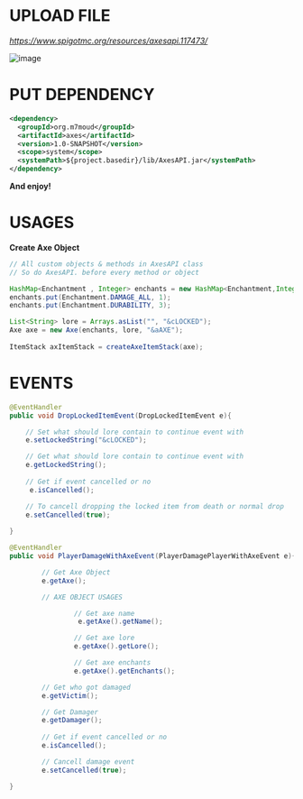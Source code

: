 # UPLOAD FILE
*https://www.spigotmc.org/resources/axesapi.117473/*

![image](https://github.com/tempMahmoud/Axes-System/assets/170753064/f0481967-6ed1-48f4-b0ee-a0fd36023c00)

# PUT DEPENDENCY
```xml
<dependency>
  <groupId>org.m7moud</groupId>
  <artifactId>axes</artifactId>
  <version>1.0-SNAPSHOT</version>
  <scope>system</scope>
  <systemPath>${project.basedir}/lib/AxesAPI.jar</systemPath>
</dependency>
```
**And enjoy!**

# USAGES


**Create Axe Object**
```java
// All custom objects & methods in AxesAPI class
// So do AxesAPI. before every method or object

HashMap<Enchantment , Integer> enchants = new HashMap<Enchantment,Integer>();
enchants.put(Enchantment.DAMAGE_ALL, 1);
enchants.put(Enchantment.DURABILITY, 3);

List<String> lore = Arrays.asList("", "&cLOCKED");
Axe axe = new Axe(enchants, lore, "&aAXE");
              
ItemStack axItemStack = createAxeItemStack(axe);
```

# EVENTS

```java
@EventHandler
public void DropLockedItemEvent(DropLockedItemEvent e){

    // Set what should lore contain to continue event with
    e.setLockedString("&cLOCKED");

    // Get what should lore contain to continue event with
    e.getLockedString();
        
    // Get if event cancelled or no
     e.isCancelled();

    // To cancell dropping the locked item from death or normal drop
    e.setCancelled(true);
        
}
```

```java
@EventHandler
public void PlayerDamageWithAxeEvent(PlayerDamagePlayerWithAxeEvent e){

        // Get Axe Object
        e.getAxe();

        // AXE OBJECT USAGES

                // Get axe name
                 e.getAxe().getName();

                // Get axe lore
                e.getAxe().getLore();

                // Get axe enchants
                e.getAxe().getEnchants();

        // Get who got damaged
        e.getVictim();

        // Get Damager
        e.getDamager();
        
        // Get if event cancelled or no
        e.isCancelled();

        // Cancell damage event
        e.setCancelled(true);

}
```

